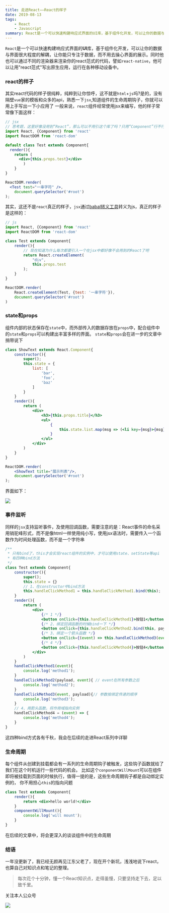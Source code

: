 ```yaml
---
title: 走进React——React的样子
date: 2019-08-13
tags: 
    - React
    - Javascript
summary: React是一个可以快速构建响应式界面的UI库，基于组件化开发，可以让你的数据与界面很大程度的解耦，让你能只专注于数据，而不用去操心界面的展示。
---
```


`React`是一个可以快速构建响应式界面的**UI**库，基于组件化开发，可以让你的数据与界面很大程度的解耦，让你能只专注于数据，而不用去操心界面的展示。同时他也可以通过不同的渲染器来渲染你的react范式的代码，譬如`react-native`，他可以让用"react范式"写出原生应用，运行在各种移动设备中。


### react的样子
其实react代码的样子很纯粹，纯粹到让你惊呼，这不就是`html`+`js`吗?是的，没有隔壁`vue`家的模板和众多的api，熟悉一下`jsx`,知道组件的生命周期钩子，你就可以用上手写出一下小应用了
一般来说，`react`组件经常使用jsx来编写，他的样子常常像下面这样：

```jsx
// jsx
// 思考题，这里好像没用到“React”，那么可以不用引这个库了吗？只用“Component”行不行？
import React, {Component} from 'react'
import ReactDOM from 'react-dom'

default class Test extends Component{
  render(){
    return (
      <div>{this.props.test}</div>
		)
	}
}

ReactDOM.render(
  <Test test="一串字符" />,
	document.querySelector('#root')
);
```

<!-- more -->

其实，这还不是`react`真正的样子，`jsx`通过[babal转义工具](https://babeljs.io/repl/#?presets=react&code_lz=MYewdgzgLgBApgGzgWzmWBeGAeAFgRgD4AJRBEAGhgHcQAnBAEwEJsB6AwgbgChRJY_KAEMAlmDh0YWRiGABXVOgB0AczhQAokiVQAQgE8AkowAUAcjogQUcwEpeAJTjDgUACIB5ALLK6aRklTRBQ0KCohMQk6Bx4gA)转义为js，真正的样子是这样的：

```js
// js
import React, {Component} from 'react'
import ReactDOM from 'react-dom'

class Test extends Component{
	render(){
		// 现在知道为什么每次都要引入一个在jsx中都好像不会用到的React了吧
		return React.createElement(
			"div",
			this.props.test
		);
	}
}

ReactDOM.render(
	React.createElement(Test, {test: '一串字符'}),
	document.querySelector('#root')
)
```

### state和props
组件内部的状态保存在`state`中，而外部传入的数据存放在`props`中，配合组件中的`state`和`props`可以构建出丰富多样的界面。
`state`和`props`会在进一步的文章中捎带说下
```jsx
class ShowText extends React.Component{
	constructor(){
		super();
		this.state = {
			list: [
				'bar',
				'foo',
				'baz'
			]
		}
	}
	render(){
		return (
			<div>
				<h3>{this.props.title}</h3>
				<ul>
					{
						this.state.list.map(msg => (<li key={msg}>{msg}</li>))
					}
				</ul>
			</div>
		)
	}
}

ReactDOM.render(
	<ShowText title="展示列表"/>,
	document.querySelector('#root')
);
```
界面如下：

![](http://cdn.liwuhou.cn/blog/20200306224259.png)

### 事件监听
同样的`jsx`支持监听事件，及使用回调函数，需要注意的是：React事件的命名采用销驼峰形式，而不是像html一样使用纯小写，使用jsx语法时，需要传入一个函数作为时间处理函数，而不是一个字符串

```jsx
/**
 * 只有bind了，this才会实现react组件的实例中，才可以使用state、setState等api
 * 有四种bind方法
 */
class Test extends Component{
	constructor(){
		super();
		this.state = {}
		// 1、在constructor中bind方法
		this.handleClickMethod1 = this.handleClickMethod1.bind(this);
	}
	render(){
		return (
			<div>
				{/* 1 */}
				<button onClick={this.handleClickMethod1}>按钮1</button>
				{/* 2、绑定回调函数的时候bind一下 */}
				<button onClick={this.handleClickMethod2.bind(this, payload)}>按钮2</button>
				{/* 3、绑定一个箭头函数 */}
				<button onClick={(event) => this.handleClickMethod3(event, payload)}>按钮3</button>
				{/* 4 */}
				<button onClick={this.handleClickMethod4}>按钮4</button>
			</div>
		)
	}
	handleClickMethod1(event){
		console.log('method1');
	}
	handleClickMethod2(payload, event){ // event在所有参数之后
		console.log('method2');
	}
	handleClickMethod3(event, payload){// 参数按绑定传递的顺序
		console.log('method3');
	}
	// 4、用箭头函数，将作用域指向实例
	handleClickMethod4 = (event) => {
		console.log('method4');
	}
}
```
这四种bind方式各有千秋，我会在后续的走进React系列中详聊

### 生命周期
每个组件从创建到挂载都会有一系列的生命周期钩子被触发，这些钩子函数就给了我们在这个时机运行一些代码的机会。
比如这个`conponentWillMount`可以在组件即将被挂载到页面的时候执行，值得一提的是，这些生命周期钩子都是自动绑定实例的， 你不用担心`this`的指向问题

```jsx
class Test extends Component{
	render(){
		return <div>hello world!</div>
	}
	componentWillMount(){
		console.log('will mount');
	}
}
```
在后续的文章中，将会更深入的谈谈组件中的生命周期

### 结语
一年没更新了，我已经无颜再见江东父老了，现在开个新坑，浅浅地说下react，也算自己对知识点和笔记的整理。


> 每次花个十分钟，懂一个React知识点，走得虽慢，只要坚持走下去，足以致千里。

关注本人公众号

![](http://cdn.liwuhou.cn/blog/20200306223709.png)
